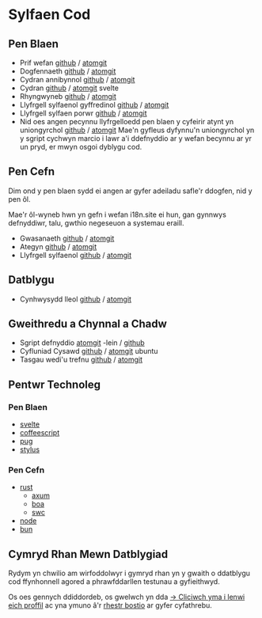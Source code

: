 # Sylfaen Cod

## Pen Blaen

* Prif wefan [github](https://github.com/i18n-site/site) / [atomgit](https://atomgit.com/i18n/proto)
* Dogfennaeth [github](https://github.com/i18n-site/md) / [atomgit](https://atomgit.com/i18n/md)
* Cydran annibynnol [github](https://github.com/i18n-site/18x) / [atomgit](https://atomgit.com/i18n/18x)
* Cydran [github](https://github.com/i18n-site/plugin) / [atomgit](https://atomgit.com/i18n/plugin) svelte
* Rhyngwyneb [github](https://github.com/i18n-site/proto) / [atomgit](https://atomgit.com/i18n/proto)
* Llyfrgell sylfaenol gyffredinol [github](https://github.com/i18n-site/lib) / [atomgit](https://atomgit.com/i18n/lib)
* Llyfrgell sylfaen porwr [github](https://github.com/i18n-site/ie) / [atomgit](https://atomgit.com/i18n/ie)
* Nid oes angen pecynnu llyfrgelloedd pen blaen y cyfeirir atynt yn uniongyrchol [github](https://github.com/i18n-site/x) / [atomgit](https://atomgit.com/i18n/x)
  Mae'n gyfleus dyfynnu'n uniongyrchol yn y sgript cychwyn marcio i lawr a'i ddefnyddio ar y wefan becynnu ar yr un pryd, er mwyn osgoi dyblygu cod.

## Pen Cefn

Dim ond y pen blaen sydd ei angen ar gyfer adeiladu safle'r ddogfen, nid y pen ôl.

Mae'r ôl-wyneb hwn yn gefn i wefan i18n.site ei hun, gan gynnwys defnyddiwr, talu, gwthio negeseuon a systemau eraill.

* Gwasanaeth [github](https://github.com/i18n-api/srv) / [atomgit](https://atomgit.com/i18n-api/srv)
* Ategyn [github](https://github.com/i18n-api/pub) / [atomgit](https://atomgit.com/i18n-api/pub)
* Llyfrgell sylfaenol [github](https://github.com/i18n-site/rust) / [atomgit](https://atomgit.com/i18n/rust)

## Datblygu

* Cynhwysydd lleol [github](https://github.com/i18n-api/srv.docker) / [atomgit](https://atomgit.com/i18n-api/srv.docker)

## Gweithredu a Chynnal a Chadw

* Sgript defnyddio [atomgit](https://atomgit.com/i18n-ops/ops) -lein / [github](https://github.com/i18n-ops/ops)
* Cyfluniad Cysawd [github](https://github.com/i18n-ops/ubuntu) / [atomgit](https://atomgit.com/i18n-ops/ubuntu) ubuntu
* Tasgau wedi'u trefnu [github](https://github.com/i18n-cron/cron) / [atomgit](https://atomgit.com/i18n/cron)

## Pentwr Technoleg

### Pen Blaen

* [svelte](//svelte.dev)
* [coffeescript](//coffeescript.org)
* [pug](https://github.com/pugjs/pug)
* [stylus](https://stylus.com)

### Pen Cefn

* [rust](//rust.org)
  * [axum](//github.com/tokio-rs/axum)
  * [boa](//github.com/boa-dev/boa)
  * [swc](//swc.rs)
* [node](//nodejs.org)
* [bun](//bun.dev)

## Cymryd Rhan Mewn Datblygiad

Rydym yn chwilio am wirfoddolwyr i gymryd rhan yn y gwaith o ddatblygu cod ffynhonnell agored a phrawfddarllen testunau a gyfieithwyd.

Os oes gennych ddiddordeb, os gwelwch yn dda [→ Cliciwch yma i lenwi eich proffil](https://ggl.link/i18n) ac yna ymuno â'r [rhestr bostio](https://groups.google.com/u/2/g/i18n-site) ar gyfer cyfathrebu.